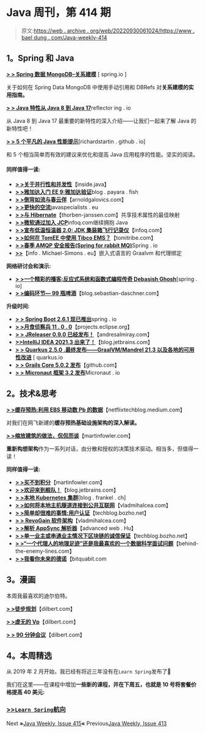 # Java 周刊，第 414 期

> 原文:[https://web . archive . org/web/20220930061024/https://www . bael dung . com/Java-weekly-414](https://web.archive.org/web/20220930061024/https://www.baeldung.com/java-weekly-414)

## **1。Spring 和 Java**

[**> > Spring 数据 MongoDB–关系建模**](https://web.archive.org/web/20220628090654/https://spring.io/blog/2021/11/29/spring-data-mongodb-relation-modelling) [ spring.io ]

关于如何在 Spring Data MongoDB 中使用手动引用和 DBRefs 对**关系建模的实用指南。**

[**> > Java 特性从 Java 8 到 Java 17**](https://web.archive.org/web/20220628090654/https://reflectoring.io/java-release-notes/)reflector ing . io

从 Java 8 到 Java 17 最重要的新特性的深入介绍——让我们一起来了解 Java 的新特性吧！

[**> > 5 个平凡的 Java 性能提示**](https://web.archive.org/web/20220628090654/https://richardstartin.github.io/posts/5-java-mundane-performance-tricks)[richardstartin . github . io]

和 5 个相当简单而有效的建议来优化和提高 Java 应用程序的性能。坚实的阅读。

#### **同样值得一读:**

*   [**> >关于并行性和并发性**](https://web.archive.org/web/20220628090654/https://inside.java/2021/11/30/on-parallelism-and-concurrency/)【inside.java】
*   [**> >雅加达入门 EE 9:雅加达验证**](https://web.archive.org/web/20220628090654/https://blog.payara.fish/getting-started-with-jakarta-ee-9-jakarta-validation)blog . payara . fish
*   [**> >倒背如流与春云佯**](https://web.archive.org/web/20220628090654/https://arnoldgalovics.com/fallbacks-with-spring-cloud-feign/)【arnoldgalovics.com】
*   [**> >更快的空流**](https://web.archive.org/web/20220628090654/https://www.javaspecialists.eu/archive/Issue295-Faster-Empty-Streams.html)javaspecialists . eu
*   [**> >与 Hibernate**](https://web.archive.org/web/20220628090654/https://thorben-janssen.com/mapping-shared-technical-attributes/)【thorben-janssen.com】共享技术属性的最佳映射
*   [**> >微软通过加入 JCP**](https://web.archive.org/web/20220628090654/https://www.infoq.com/news/2021/11/micosoft-joins-jcp/)infoq.com继续拥抱 Java
*   [**> >宣布低温恒温器 2.0: JDK 集装箱飞行记录仪**](https://web.archive.org/web/20220628090654/https://www.infoq.com/news/2021/11/cryostat-jvm-profiler-container/)【infoq.com】
*   [**> >如何在 TomEE 中使用 Tibco EMS？**](https://web.archive.org/web/20220628090654/https://www.tomitribe.com/blog/how-to-use-tibco-ems-in-tomee/)【tomitribe.com】
*   [**> >春季 AMQP 安全报告(Spring for rabbit MQ)**](https://web.archive.org/web/20220628090654/https://spring.io/blog/2021/11/29/security-report-for-spring-amqp-spring-for-rabbitmq)Spring . io
*   [**>>**](https://web.archive.org/web/20220628090654/https://info.michael-simons.eu/2021/11/26/graalvm-and-proxy-bindings-with-embedded-languages/)【info . Michael-Simons . eu】嵌入式语言的 Graalvm 和代理绑定

**网络研讨会和演示:**

*   [**> >一个精彩的播客:反应式系统和函数式编程传奇 Debasish Ghosh**](https://web.archive.org/web/20220628090654/https://spring.io/blog/2021/11/25/a-bootiful-podcast-reactive-system-and-functional-programming-legend-debasish-ghosh)[spring . io]
*   [**> >编码环节— 99 瓶啤酒**](https://web.archive.org/web/20220628090654/https://blog.sebastian-daschner.com/entries/coding-session-99-bottles)【blog.sebastian-daschner.com】

**升级时间:**

*   [**> > Spring Boot 2.6.1 现已推出**](https://web.archive.org/web/20220628090654/https://spring.io/blog/2021/11/29/spring-boot-2-6-1-is-now-available)spring . io
*   [**> >月食侦察兵 11 . 0 . 0**](https://web.archive.org/web/20220628090654/https://projects.eclipse.org/projects/technology.scout/releases/11.0.0)【projects.eclipse.org】
*   [**> > JReleaser 0.9.0 已经发布！**](https://web.archive.org/web/20220628090654/https://andresalmiray.com/jreleaser-0-9-0-has-been-released/)【andresalmiray.com】
*   [**>>IntelliJ IDEA 2021.3 出来了！**](https://web.archive.org/web/20220628090654/https://blog.jetbrains.com/idea/2021/11/intellij-idea-2021-3/)【blog.jetbrains.com】
*   [**> > Quarkus 2.5.0 .最终发布——GraalVM/Mandrel 21.3 以及各地的可用性改进**](https://web.archive.org/web/20220628090654/https://quarkus.io/blog/quarkus-2-5-0-final-released/) [ quarkus.io
*   [**> > Grails Core 5.0.2 发布**](https://web.archive.org/web/20220628090654/https://github.com/grails/grails-core/releases)【github.com】
*   [**> > Micronaut 框架 3.2 发布**](https://web.archive.org/web/20220628090654/https://micronaut.io/2021/11/23/micronaut-framework-3-2-released/)Micronaut . io

## **2。技术&思考**

[**> >缓存预热:利用 EBS 移动数 Pb 的数据**](https://web.archive.org/web/20220628090654/https://netflixtechblog.medium.com/cache-warming-leveraging-ebs-for-moving-petabytes-of-data-adcf7a4a78c3)【netflixtechblog.medium.com】

对我们在网飞新建的**缓存预热基础设施架构的深入解读。**

[**> >缩放建筑的做法，侃侃而谈**](https://web.archive.org/web/20220628090654/https://martinfowler.com/articles/scaling-architecture-conversationally.html)【martinfowler.com】

**重新构想架构**作为一系列对话，由分散和授权的决策技术驱动。相当多，但值得一读！

**同样值得一读:**

*   [**> >买不到积分**](https://web.archive.org/web/20220628090654/https://martinfowler.com/articles/cant-buy-integration.html)【martinfowler.com】
*   [**> >欢迎来到舰队！**](https://web.archive.org/web/20220628090654/https://blog.jetbrains.com/blog/2021/11/29/welcome-to-fleet/)【blog.jetbrains.com】
*   [**> >本地 Kubernetes 集群**](https://web.archive.org/web/20220628090654/https://blog.frankel.ch/port-management-local-kubernetes/)[blog . frankel . ch]
*   [**> >如何将本地主机隧道连接到公共互联网**](https://web.archive.org/web/20220628090654/https://vladmihalcea.com/tunnel-localhost-public-internet/)【vladmihalcea.com】
*   [**> >简单却很难的事情:用户认证**](https://web.archive.org/web/20220628090654/https://techblog.bozho.net/simple-things-that-are-actually-hard-user-authentication/)【techblog.bozho.net】
*   [**> > RevoGain 软件架构**](https://web.archive.org/web/20220628090654/https://vladmihalcea.com/revogain-software-architecture/)【vladmihalcea.com】
*   [**> >解析 AppSync 解析器**](https://web.archive.org/web/20220628090654/https://advancedweb.hu/anatomy-of-an-appsync-resolver/)【advanced web . Hu】
*   [**> >单一业主或串通业主情况下区块链的诚信保证**](https://web.archive.org/web/20220628090654/https://techblog.bozho.net/integrity-guarantees-of-blockchains-in-case-of-single-owner-or-colluding-owners/)【techblog.bozho.net】
*   [**> >“一个代理人的地理足迹”还是我最喜欢的一个数据科学面试问题**](https://web.archive.org/web/20220628090654/https://www.behind-the-enemy-lines.com/2021/11/geographic-footprint-of-agent-or-one-of.html)【behind-the-enemy-lines.com】
*   [**> >我看你未来的德诺**](https://web.archive.org/web/20220628090654/https://www.bitquabit.com/post/i-see-deno-in-your-future/)【bitquabit.com

## **3。漫画**

本周我最喜欢的迪尔伯特。

[**> >徒步规划**](https://web.archive.org/web/20220628090654/https://dilbert.com/strip/2021-12-01)【dilbert.com】

[**> >虚无的 Vp**](https://web.archive.org/web/20220628090654/https://dilbert.com/strip/2021-11-28)【dilbert.com】

[**> > 90 分钟会议**](https://web.archive.org/web/20220628090654/https://dilbert.com/strip/2021-11-24)【dilbert.com】

## **4。本周精选**

从 2019 年 2 月开始，我已经有将近三年没有在`Learn Spring`发布了🙂

我们在这里——在课程中增加**一些新的课程，并在下周五，也就是 10 号将套餐价格提高 40 美元:**

### [**>>`Learn Spring`航向**](/web/20220628090654/https://www.baeldung.com/learn-spring-course#master-class)

Next **»**[Java Weekly, Issue 415](/web/20220628090654/https://www.baeldung.com/java-weekly-415)**«** Previous[Java Weekly, Issue 413](/web/20220628090654/https://www.baeldung.com/java-weekly-413)